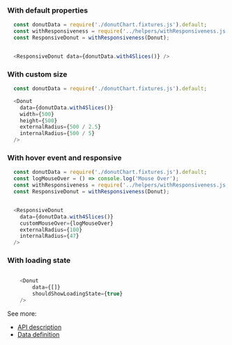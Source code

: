 ### With default properties
```js
  const donutData = require('./donutChart.fixtures.js').default;
  const withResponsiveness = require('../helpers/withResponsiveness.js').default;
  const ResponsiveDonut = withResponsiveness(Donut);


  <ResponsiveDonut data={donutData.with4Slices()} />
```

### With custom size
```js
  const donutData = require('./donutChart.fixtures.js').default;

  <Donut
    data={donutData.with4Slices()}
    width={500}
    height={500}
    externalRadius={500 / 2.5}
    internalRadius={500 / 5}
  />
```

### With hover event and responsive
```js
  const donutData = require('./donutChart.fixtures.js').default;
  const logMouseOver = () => console.log('Mouse Over');
  const withResponsiveness = require('../helpers/withResponsiveness.js').default;
  const ResponsiveDonut = withResponsiveness(Donut);


  <ResponsiveDonut
    data={donutData.with4Slices()}
    customMouseOver={logMouseOver}
    externalRadius={100}
    internalRadius={47}
  />
```


### With loading state
```js

    <Donut
        data={[]}
        shouldShowLoadingState={true}
    />
```

See more:
* [API description][APILink]
* [Data definition][DataLink]



[APILink]: http://eventbrite.github.io/britecharts/module-Donut.html
[DataLink]: http://eventbrite.github.io/britecharts/global.html#DonutChartData__anchor